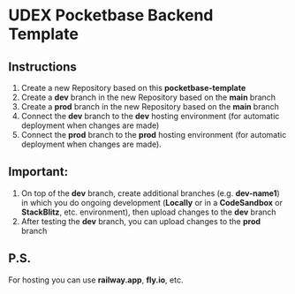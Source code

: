 # UDEX Pocketbase Backend Template

## Instructions
1. Create a new Repository based on this **pocketbase-template**
2. Create a **dev** branch in the new Repository based on the **main** branch
3. Create a **prod** branch in the new Repository based on the **main** branch
4. Connect the **dev** branch to the **dev** hosting environment (for automatic deployment when changes are made)
5. Connect the **prod** branch to the **prod** hosting environment (for automatic deployment when changes are made).

## Important:
1. On top of the **dev** branch, create additional branches (e.g. **dev-name1**) in which you do ongoing development (**Locally** or in a **CodeSandbox** or **StackBlitz**, etc. environment), then upload changes to the **dev** branch
2. After testing the **dev** branch, you can upload changes to the **prod** branch

## P.S.
For hosting you can use **railway.app**, **fly.io**, etc.
